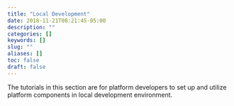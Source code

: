 ```yaml
---
title: "Local Development"
date: 2018-11-21T08:21:45-05:00
description: ""
categories: []
keywords: []
slug: ""
aliases: []
toc: false
draft: false
---
```



The tutorials in this section are for platform developers to set up and utilize platform components in local development environment. 

